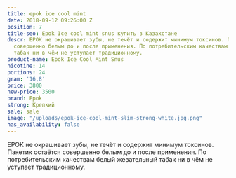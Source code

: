 ```yaml
---
title: epok ice cool mint
date: 2018-09-12 09:26:00 Z
position: 7
title-seo: Epok Ice cool mint snus купить в Казахстане
descr: EPOK не окрашивает зубы, не течёт и содержит минимум токсинов. Пакетик остаётся
  совершенно белым до и после применения. По потребительским качествам белый жевательный
  табак ни в чём не уступает традиционному.
product-name: Epok Ice Cool Mint Snus
nicotine: 14
portions: 24
gram: '16,8'
price: 3800
new-price: 3500
brand: Epok
strong: Крепкий
sale: sale
image: "/uploads/epok-ice-cool-mint-slim-strong-white.jpg.png"
has_availability: false
---
```


EPOK не окрашивает зубы, не течёт и содержит минимум токсинов. Пакетик остаётся совершенно белым до и после применения. По потребительским качествам белый жевательный табак ни в чём не уступает традиционному.